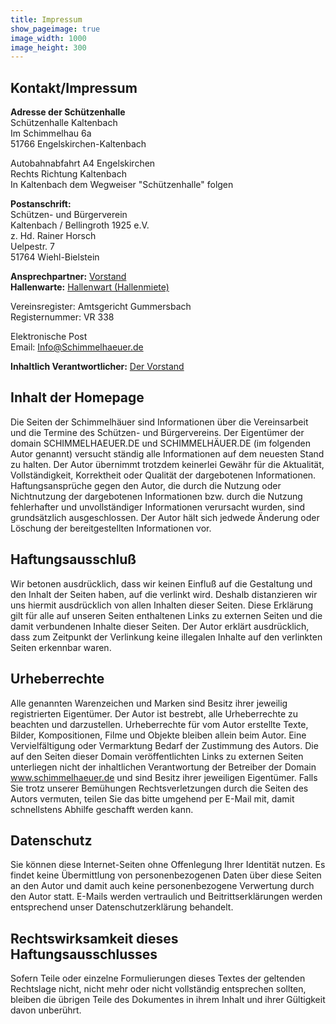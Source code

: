 ```yaml
---
title: Impressum
show_pageimage: true
image_width: 1000
image_height: 300
---
```


## Kontakt/Impressum
**Adresse der Schützenhalle**  
Schützenhalle Kaltenbach  
Im Schimmelhau 6a  
51766 Engelskirchen-Kaltenbach

Autobahnabfahrt A4 Engelskirchen  
Rechts Richtung Kaltenbach  
In Kaltenbach dem Wegweiser "Schützenhalle" folgen

**Postanschrift:**  
Schützen- und Bürgerverein  
Kaltenbach / Bellingroth 1925 e.V.  
z. Hd. Rainer Horsch  
Uelpestr. 7  
51764 Wiehl-Bielstein

**Ansprechpartner:** [Vorstand](/der-verein)  
**Hallenwarte:** [Hallenwart (Hallenmiete)](/der-verein)

Vereinsregister: Amtsgericht Gummersbach  
Registernummer: VR 338

Elektronische Post  
Email: [Info@Schimmelhaeuer.de](mailto:Info@Schimmelhaeuer.de)

**Inhaltlich Verantwortlicher:** [Der Vorstand](/der-verein)

## Inhalt der Homepage
Die Seiten der Schimmelhäuer sind Informationen über die Vereinsarbeit und die Termine des Schützen- und Bürgervereins. Der Eigentümer der domain SCHIMMELHAEUER.DE und SCHIMMELHÄUER.DE (im folgenden Autor genannt) versucht ständig alle Informationen auf dem neuesten Stand zu halten. Der Autor übernimmt trotzdem keinerlei Gewähr für die Aktualität, Vollständigkeit, Korrektheit oder Qualität der dargebotenen Informationen. Haftungsansprüche gegen den Autor, die durch die Nutzung oder Nichtnutzung der dargebotenen Informationen bzw. durch die Nutzung fehlerhafter und unvollständiger Informationen verursacht wurden, sind grundsätzlich ausgeschlossen. Der Autor hält sich jedwede Änderung oder Löschung der bereitgestellten Informationen vor.

## Haftungsausschluß
Wir betonen ausdrücklich, dass wir keinen Einfluß auf die Gestaltung und den Inhalt der Seiten haben, auf die verlinkt wird. Deshalb distanzieren wir uns hiermit ausdrücklich von allen Inhalten dieser Seiten. Diese Erklärung gilt für alle auf unseren Seiten enthaltenen Links zu externen Seiten und die damit verbundenen Inhalte dieser Seiten. Der Autor erklärt ausdrücklich, dass zum Zeitpunkt der Verlinkung keine illegalen Inhalte auf den verlinkten Seiten erkennbar waren.

## Urheberrechte
Alle genannten Warenzeichen und Marken sind Besitz ihrer jeweilig registrierten Eigentümer. Der Autor ist bestrebt, alle Urheberrechte zu beachten und darzustellen. Urheberrechte für vom Autor erstellte Texte, Bilder, Kompositionen, Filme und Objekte bleiben allein beim Autor. Eine Vervielfältigung oder Vermarktung Bedarf der Zustimmung des Autors. Die auf den Seiten dieser Domain veröffentlichten Links zu externen Seiten unterliegen nicht der inhaltlichen Verantwortung der Betreiber der Domain www.schimmelhaeuer.de und sind Besitz ihrer jeweiligen Eigentümer. Falls Sie trotz unserer Bemühungen Rechtsverletzungen durch die Seiten des Autors vermuten, teilen Sie das bitte umgehend per E-Mail mit, damit schnellstens Abhilfe geschafft werden kann.

## Datenschutz
Sie können diese Internet-Seiten ohne Offenlegung Ihrer Identität nutzen. Es findet keine Übermittlung von personenbezogenen Daten über diese Seiten an den Autor und damit auch keine personenbezogene Verwertung durch den Autor statt. E-Mails werden vertraulich und Beitrittserklärungen werden entsprechend unser Datenschutzerklärung behandelt.

## Rechtswirksamkeit dieses Haftungsausschlusses
Sofern Teile oder einzelne Formulierungen dieses Textes der geltenden Rechtslage nicht, nicht mehr oder nicht vollständig entsprechen sollten, bleiben die übrigen Teile des Dokumentes in ihrem Inhalt und ihrer Gültigkeit davon unberührt.